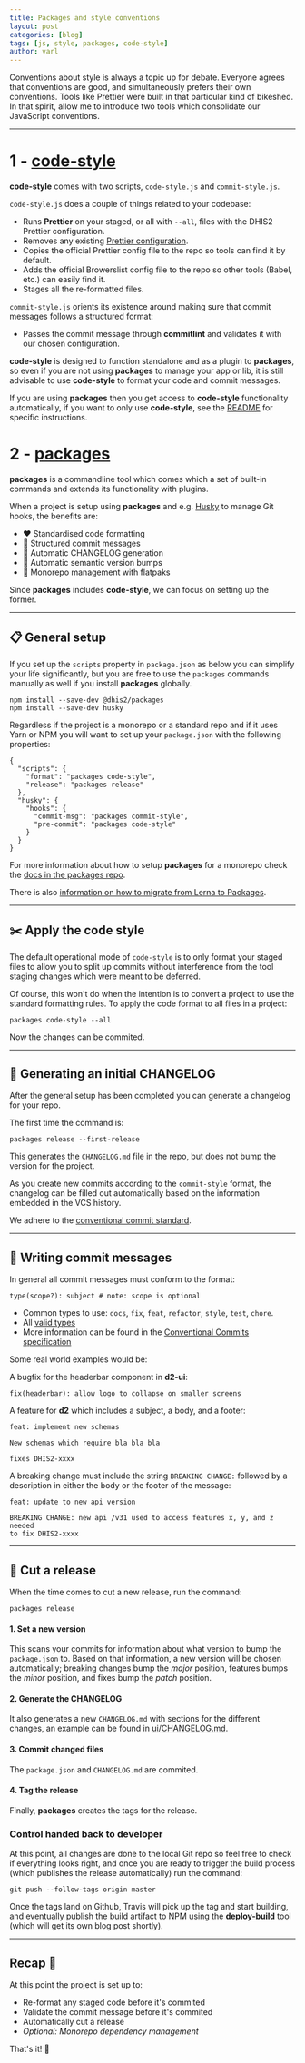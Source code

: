 ```yaml
---
title: Packages and style conventions
layout: post
categories: [blog]
tags: [js, style, packages, code-style]
author: varl
---
```


Conventions about style is always a topic up for debate. Everyone agrees that
conventions are good, and simultaneously prefers their own conventions. Tools
like Prettier were built in that particular kind of bikeshed. In that spirit,
allow me to introduce two tools which consolidate our JavaScript conventions.

---

# 1 - [code-style](https://github.com/dhis2/code-style)

**code-style** comes with two scripts, `code-style.js` and `commit-style.js`.

`code-style.js` does a couple of things related to your codebase:

- Runs **Prettier** on your staged, or all with `--all`, files with the DHIS2 Prettier
  configuration.
- Removes any existing [Prettier
  configuration](https://prettier.io/docs/en/configuration.html).
- Copies the official Prettier config file to the repo so tools can
  find it by default.
- Adds the official Browerslist config file to the repo so other tools
  (Babel, etc.) can easily find it.
- Stages all the re-formatted files.

`commit-style.js` orients its existence around making sure that commit
messages follows a structured format:

- Passes the commit message through **commitlint** and validates it with
  our chosen configuration.

**code-style** is designed to function standalone and as a plugin to
**packages**, so even if you are not using **packages** to manage your
app or lib, it is still advisable to use **code-style** to format your
code and commit messages.

If you are using **packages** then you get access to **code-style**
functionality automatically, if you want to only use **code-style**, see
the [README](https://github.com/dhis2/code-style/blob/master/README.md)
for specific instructions.

# 2 - [packages](https://github.com/dhis2/packages)

**packages** is a commandline tool which comes which a set of built-in
commands and extends its functionality with plugins.

When a project is setup using **packages** and e.g.
[Husky](https://github.com/typicode/husky) to manage Git hooks, the
benefits are:

- :heart: Standardised code formatting
- :green_heart: Structured commit messages
- :blue_heart: Automatic CHANGELOG generation
- :yellow_heart: Automatic semantic version bumps
- :purple_heart: Monorepo management with flatpaks

Since **packages** includes **code-style**, we can focus on setting up the
former.

---

## :clipboard: General setup

If you set up the `scripts` property in `package.json` as below you can
simplify your life significantly, but you are free to use the `packages`
commands manually as well if you install **packages** globally.

```
npm install --save-dev @dhis2/packages
npm install --save-dev husky
```

Regardless if the project is a monorepo or a standard repo and if it uses Yarn
or NPM you will want to set up your `package.json` with the following
properties:

```
{                                       
  "scripts": {
    "format": "packages code-style",
    "release": "packages release"
  },
  "husky": {
    "hooks": {
      "commit-msg": "packages commit-style",
      "pre-commit": "packages code-style"
    }
  }
}
```

For more information about how to setup **packages** for a monorepo
check the [docs in the packages
repo](https://github.com/dhis2/packages/blob/master/docs/setup-monorepos.md).

There is also [information on how to migrate from Lerna to
Packages](https://github.com/dhis2/packages/blob/master/docs/migration-guide-from-lerna.md).

---

## :scissors: Apply the code style

The default operational mode of `code-style` is to only format your
staged files to allow you to split up commits without interference from
the tool staging changes which were meant to be deferred.

Of course, this won't do when the intention is to convert a project to
use the standard formatting rules. To apply the code format to all files
in a project:

```
packages code-style --all
```

Now the changes can be commited.

---

## :page_facing_up: Generating an initial CHANGELOG

After the general setup has been completed you can generate a changelog
for your repo.

The first time the command is:

```
packages release --first-release
```

This generates the `CHANGELOG.md` file in the repo, but does not bump
the version for the project.

As you create new commits according to the `commit-style` format, the
changelog can be filled out automatically based on the information
embedded in the VCS history.

We adhere to the [conventional commit
standard](https://github.com/marionebl/commitlint/tree/master/@commitlint/config-conventional).

---

## :pencil: Writing commit messages

In general all commit messages must conform to the format:

```
type(scope?): subject # note: scope is optional
```

- Common types to use: `docs`, `fix`, `feat`, `refactor`, `style`,
  `test`, `chore`.
- All [valid types](https://github.com/marionebl/commitlint/tree/master/@commitlint/config-conventional#type-enum)
- More information can be found in the [Conventional Commits
  specification](https://www.conventionalcommits.org/en/v1.0.0-beta.2/#specification)

Some real world examples would be:

A bugfix for the headerbar component in **d2-ui**:

```
fix(headerbar): allow logo to collapse on smaller screens
```

A feature for **d2** which includes a subject, a body, and a footer:

```
feat: implement new schemas

New schemas which require bla bla bla

fixes DHIS2-xxxx
```

A breaking change must include the string `BREAKING CHANGE:` followed by
a description in either the body or the footer of the message:

```
feat: update to new api version

BREAKING CHANGE: new api /v31 used to access features x, y, and z needed
to fix DHIS2-xxxx
```

---

## :bookmark: Cut a release

When the time comes to cut a new release, run the command:

```
packages release
```

#### 1. Set a new version

This scans your commits for information about what version to bump the
`package.json` to. Based on that information, a new version will be
chosen automatically; breaking changes bump the *major* position, features
bumps the *minor* position, and fixes bump the *patch* position.

#### 2. Generate the CHANGELOG

It also generates a new `CHANGELOG.md` with sections for the different
changes, an example can be found in
[ui/CHANGELOG.md](https://github.com/dhis2/ui/blob/master/CHANGELOG.md).

#### 3. Commit changed files

The `package.json` and `CHANGELOG.md` are commited.

#### 4. Tag the release

Finally, **packages** creates the tags for the release.

### Control handed back to developer

At this point, all changes are done to the local Git repo so feel free
to check if everything looks right, and once you are ready to trigger
the build process (which publishes the release automatically) run the
command:

```
git push --follow-tags origin master
```

Once the tags land on Github, Travis will pick up the tag and start
building, and eventually publish the build artifact to NPM using the
**[deploy-build](https://github.com/dhis2/deploy-build)** tool (which
will get its own blog post shortly).

---

## Recap :triumph:

At this point the project is set up to:

- Re-format any staged code before it's commited
- Validate the commit message before it's commited
- Automatically cut a release
- *Optional: Monorepo dependency management*

That's it! :tada:
